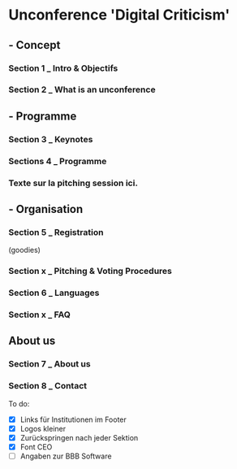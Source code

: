 # Unconference 'Digital Criticism'

## - Concept

### Section 1 \_ Intro & Objectifs

### Section 2 \_ What is an unconference

## - Programme

### Section 3 \_ Keynotes

### Sections 4 \_ Programme

### Texte sur la pitching session ici.

## - Organisation

### Section 5 \_ Registration

(goodies)

### Section x \_ Pitching & Voting Procedures

### Section 6 \_ Languages

### Section x \_ FAQ

## About us

### Section 7 \_ About us

### Section 8 \_ Contact

To do:

- [x] Links für Institutionen im Footer
- [x] Logos kleiner
- [x] Zurückspringen nach jeder Sektion
- [x] Font CEO
- [ ] Angaben zur BBB Software
